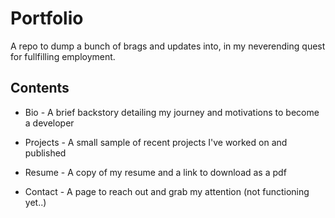 # Portfolio

A repo to dump a bunch of brags and updates into, in my neverending quest for fullfilling employment.

## Contents
* Bio - A brief backstory detailing my journey and motivations to become a developer

* Projects - A small sample of recent projects I've worked on and published

* Resume - A copy of my resume and a link to download as a pdf

* Contact - A page to reach out and grab my attention (not functioning yet..)